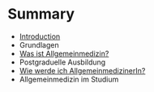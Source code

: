 # Summary

* [Introduction](README.md)
* Grundlagen
* [Was ist Allgemeinmedizin?](first-question.md)
* Postgraduelle Ausbildung
* [Wie werde ich AllgemeinmedizinerIn?](second-question.md)
* Allgemeinmedizin im Studium

